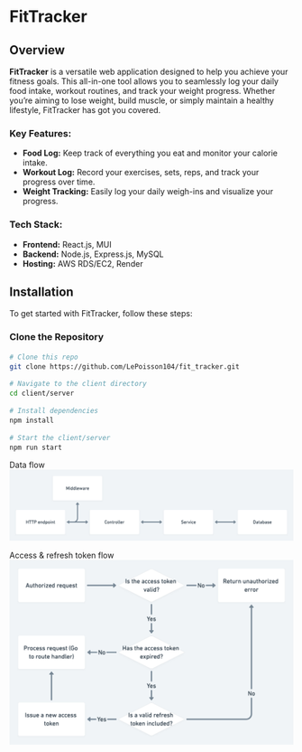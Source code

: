 # FitTracker

## Overview

**FitTracker** is a versatile web application designed to help you achieve your fitness goals. This all-in-one tool allows you to seamlessly log your daily food intake, workout routines, and track your weight progress. Whether you’re aiming to lose weight, build muscle, or simply maintain a healthy lifestyle, FitTracker has got you covered.

### Key Features:

- **Food Log:** Keep track of everything you eat and monitor your calorie intake.
- **Workout Log:** Record your exercises, sets, reps, and track your progress over time.
- **Weight Tracking:** Easily log your daily weigh-ins and visualize your progress.

### Tech Stack:

- **Frontend:** React.js, MUI
- **Backend:** Node.js, Express.js, MySQL
- **Hosting:** AWS RDS/EC2, Render

## Installation

To get started with FitTracker, follow these steps:

### Clone the Repository

```sh
# Clone this repo
git clone https://github.com/LePoisson104/fit_tracker.git
```

```bash
# Navigate to the client directory
cd client/server
```

```sh
# Install dependencies
npm install
```

```sh
# Start the client/server
npm run start
```

Data flow
![alt text](image.png)

Access & refresh token flow
![alt text](image-1.png)

